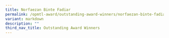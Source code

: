 ```yaml
---
title: Norfaezan Binte Fadiar
permalink: /opmtl-award/outstanding-award-winners/norfaezan-binte-fadiar/
variant: markdown
description: ""
third_nav_title: Outstanding Award Winners
---
```

